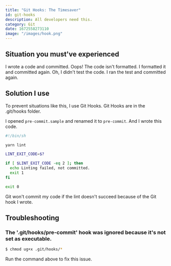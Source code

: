 ```yaml
---
title: "Git Hooks: The Timesaver"
id: git-hooks
description: All developers need this.
category: Git
date: 1672558273110
image: "/images/hook.png"
---
```



## **Situation you must've experienced**

I wrote a code and committed.
Oops! The code isn't formatted.
I formatted it and committed again.
Oh, I didn't test the code.
I ran the test and committed again.

## **Solution I use**

To prevent situations like this, I use Git Hooks.
Git Hooks are in the .git/hooks folder.

I opened `pre-commit.sample` and renamed it to `pre-commit`.
And I wrote this code.

```sh
#!/bin/sh

yarn lint

LINT_EXIT_CODE=$?

if [ $LINT_EXIT_CODE -eq 2 ]; then
  echo Linting failed, not committed.
  exit 1
fi

exit 0
```

Git won't commit my code if the lint doesn't succeed because of the Git hook I wrote.


## **Troubleshooting**


### The '.git/hooks/pre-commit' hook was ignored because it's not set as executable.


```sh
$ chmod ug+x .git/hooks/*
```

Run the command above to fix this issue.